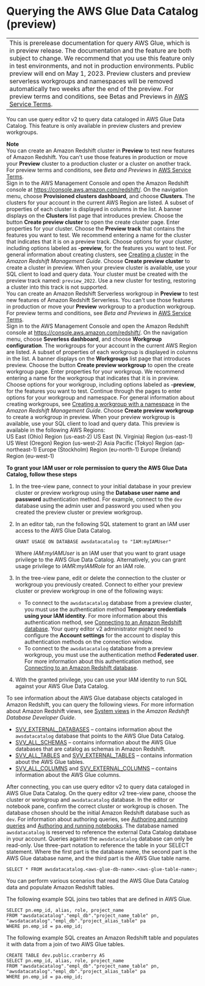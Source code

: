 # Querying the AWS Glue Data Catalog \(preview\)<a name="query-editor-v2-glue"></a>


|  | 
| --- |
| This is prerelease documentation for query AWS Glue, which is in preview release\. The documentation and the feature are both subject to change\. We recommend that you use this feature only in test environments, and not in production environments\. Public preview will end on May 1, 2023\. Preview clusters and preview serverless workgroups and namespaces will be removed automatically two weeks after the end of the preview\. For preview terms and conditions, see Betas and Previews in [AWS Service Terms](https://aws.amazon.com/service-terms/)\.   | 

You can use query editor v2 to query data cataloged in AWS Glue Data Catalog\. This feature is only available in preview clusters and preview workgroups\.

**Note**  
You can create an Amazon Redshift cluster in **Preview** to test new features of Amazon Redshift\. You can't use those features in production or move your **Preview** cluster to a production cluster or a cluster on another track\. For preview terms and conditions, see *Beta and Previews* in [AWS Service Terms](https://aws.amazon.com/service-terms/)\.  
Sign in to the AWS Management Console and open the Amazon Redshift console at [https://console\.aws\.amazon\.com/redshift/](https://console.aws.amazon.com/redshift/)\.
On the navigation menu, choose **Provisioned clusters dashboard**, and choose **Clusters**\. The clusters for your account in the current AWS Region are listed\. A subset of properties of each cluster is displayed in columns in the list\.
A banner displays on the **Clusters** list page that introduces preview\. Choose the button **Create preview cluster** to open the create cluster page\.
Enter properties for your cluster\. Choose the **Preview track** that contains the features you want to test\. We recommend entering a name for the cluster that indicates that it is on a preview track\. Choose options for your cluster, including options labeled as **\-preview**, for the features you want to test\. For general information about creating clusters, see [Creating a cluster](https://docs.aws.amazon.com/redshift/latest/mgmt/managing-clusters-console.html#create-cluster) in the *Amazon Redshift Management Guide*\.
Choose **Create preview cluster** to create a cluster in preview\.
When your preview cluster is available, use your SQL client to load and query data\.
Your cluster must be created with the preview track named: `preview_2022`\. Use a new cluster for testing, restoring a cluster into this track is not supported\.  
You can create an Amazon Redshift Serverless workgroup in **Preview** to test new features of Amazon Redshift Serverless\. You can't use those features in production or move your **Preview** workgroup to a production workgroup\. For preview terms and conditions, see *Beta and Previews* in [AWS Service Terms](https://aws.amazon.com/service-terms/)\.  
Sign in to the AWS Management Console and open the Amazon Redshift console at [https://console\.aws\.amazon\.com/redshift/](https://console.aws.amazon.com/redshift/)\.
On the navigation menu, choose **Severless dashboard**, and choose **Workgroup configuration**\. The workgroups for your account in the current AWS Region are listed\. A subset of properties of each workgroup is displayed in columns in the list\.
A banner displays on the **Workgroups** list page that introduces preview\. Choose the button **Create preview workgroup** to open the create workgroup page\.
Enter properties for your workgroup\. We recommend entering a name for the workgroup that indicates that it is in preview\. Choose options for your workgroup, including options labeled as **\-preview**, for the features you want to test\. Continue through the pages to enter options for your workgroup and namespace\. For general information about creating workgroups, see [Creating a workgroup with a namespace](https://docs.aws.amazon.com/redshift/latest/mgmt/serverless-console-workgroups-create-workgroup-wizard.html) in the *Amazon Redshift Management Guide*\.
Choose **Create preview workgroup** to create a workgroup in preview\.
When your preview workgroup is available, use your SQL client to load and query data\.
This preview is available in the following AWS Regions:  
US East \(Ohio\) Region \(us\-east\-2\)
US East \(N\. Virginia\) Region \(us\-east\-1\)
US West \(Oregon\) Region \(us\-west\-2\) 
Asia Pacific \(Tokyo\) Region \(ap\-northeast\-1\)
Europe \(Stockholm\) Region \(eu\-north\-1\)
Europe \(Ireland\) Region \(eu\-west\-1\)

**To grant your IAM user or role permission to query the AWS Glue Data Catalog, follow these steps**

1. In the tree\-view pane, connect to your initial database in your preview cluster or preview workgroup using the **Database user name and password** authentication method\. For example, connect to the `dev` database using the admin user and password you used when you created the preview cluster or preview workgroup\.

1. In an editor tab, run the following SQL statement to grant an IAM user access to the AWS Glue Data Catalog\.

   ```
   GRANT USAGE ON DATABASE awsdatacatalog to "IAM:myIAMUser"
   ```

   Where *IAM:myIAMUser* is an IAM user that you want to grant usage privilege to the AWS Glue Data Catalog\. Alternatively, you can grant usage privilege to *IAMR:myIAMRole* for an IAM role\.

1. In the tree\-view pane, edit or delete the connection to the cluster or workgroup you previously created\. Connect to either your preview cluster or preview workgroup in one of the following ways:
   + To connect to the `awsdatacatalog` database from a preview cluster, you must use the authentication method **Temporary credentials using your IAM identity**\. For more information about this authentication method, see [Connecting to an Amazon Redshift database](query-editor-v2-using.md#query-editor-v2-connecting)\. Your query editor v2 administrator might need to configure the **Account settings** for the account to display this authentication methods on the connection window\.
   + To connect to the `awsdatacatalog` database from a preview workgroup, you must use the authentication method **Federated user**\. For more information about this authentication method, see [Connecting to an Amazon Redshift database](query-editor-v2-using.md#query-editor-v2-connecting)\.

1. With the granted privilege, you can use your IAM identity to run SQL against your AWS Glue Data Catalog\.

To see information about the AWS Glue database objects cataloged in Amazon Redshift, you can query the following views\. For more information about Amazon Redshift views, see [System views](https://docs.aws.amazon.com/redshift/latest/dg/c_intro_system_views.html) in the *Amazon Redshift Database Developer Guide*\.
+ [SVV\_EXTERNAL\_DATABASES](https://docs.aws.amazon.com/redshift/latest/dg/r_SVV_EXTERNAL_DATABASES.html) – contains information about the `awsdatacatalog` database that points to the AWS Glue Data Catalog\.
+ [SVV\_ALL\_SCHEMAS](https://docs.aws.amazon.com/redshift/latest/dg/r_SVV_ALL_SCHEMAS.html) – contains information about the AWS Glue databases that are catalog as schemas in Amazon Redshift\.
+ [SVV\_ALL\_TABLES](https://docs.aws.amazon.com/redshift/latest/dg/r_SVV_ALL_TABLES.html) and [SVV\_EXTERNAL\_TABLES](https://docs.aws.amazon.com/redshift/latest/dg/r_SVV_EXTERNAL_TABLES.html) – contains information about the AWS Glue tables\.
+ [SVV\_ALL\_COLUMNS](https://docs.aws.amazon.com/redshift/latest/dg/r_SVV_ALL_COLUMNS.html) and [SVV\_EXTERNAL\_COLUMNS](https://docs.aws.amazon.com/redshift/latest/dg/r_SVV_EXTERNAL_COLUMNS.html) – contains information about the AWS Glue columns\.

After connecting, you can use query editor v2 to query data cataloged in AWS Glue Data Catalog\. On the query editor v2 tree\-view pane, choose the cluster or workgroup and `awsdatacatalog` database\. In the editor or notebook pane, confirm the correct cluster or workgroup is chosen\. The database chosen should be the initial Amazon Redshift database such as `dev`\. For information about authoring queries, see [Authoring and running queries](query-editor-v2-query-run.md) and [Authoring and running notebooks](query-editor-v2-notebooks.md)\. The database named `awsdatacatalog` is reserved to reference the external Data Catalog database in your account\. Queries against the `awsdatacatalog` database can only be read\-only\. Use three\-part notation to reference the table in your SELECT statement\. Where the first part is the database name, the second part is the AWS Glue database name, and the third part is the AWS Glue table name\.

```
SELECT * FROM awsdatacatalog.<aws-glue-db-name>.<aws-glue-table-name>;
```

You can perform various scenarios that read the AWS Glue Data Catalog data and populate Amazon Redshift tables\.

The following example SQL joins two tables that are defined in AWS Glue\.

```
SELECT pn.emp_id, alias, role, project_name 
FROM "awsdatacatalog"."empl_db"."project_name_table" pn, 
"awsdatacatalog"."empl_db"."project_alias_table" pa
WHERE pn.emp_id = pa.emp_id;
```

The following example SQL creates an Amazon Redshift table and populates it with data from a join of two AWS Glue tables\.

```
CREATE TABLE dev.public.cranberry AS
SELECT pn.emp_id, alias, role, project_name 
FROM "awsdatacatalog"."empl_db"."project_name_table" pn, 
"awsdatacatalog"."empl_db"."project_alias_table" pa
WHERE pn.emp_id = pa.emp_id;
```